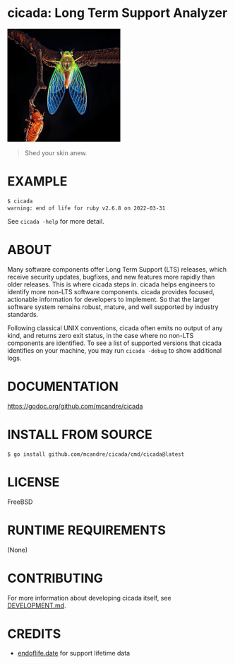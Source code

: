 # cicada: Long Term Support Analyzer

![cicada molt](cicada.png)

> Shed your skin anew.

# EXAMPLE

```console
$ cicada
warning: end of life for ruby v2.6.8 on 2022-03-31
```

See `cicada -help` for more detail.

# ABOUT

Many software components offer Long Term Support (LTS) releases, which receive security updates, bugfixes, and new features more rapidly than older releases. This is where cicada steps in. cicada helps engineers to identify more non-LTS software components. cicada provides focused, actionable information for developers to implement. So that the larger software system remains robust, mature, and well supported by industry standards.

Following classical UNIX conventions, cicada often emits no output of any kind, and returns zero exit status, in the case where no non-LTS components are identified. To see a list of supported versions that cicada identifies on your machine, you may run `cicada -debug` to show additional logs.

# DOCUMENTATION

https://godoc.org/github.com/mcandre/cicada

# INSTALL FROM SOURCE

```console
$ go install github.com/mcandre/cicada/cmd/cicada@latest
```

# LICENSE

FreeBSD

# RUNTIME REQUIREMENTS

(None)

# CONTRIBUTING

For more information about developing cicada itself, see [DEVELOPMENT.md](DEVELOPMENT.md).

# CREDITS

* [endoflife.date](https://endoflife.date/) for support lifetime data
